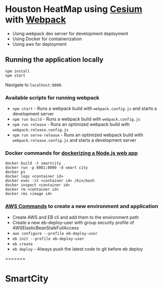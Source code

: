 # Houston HeatMap using [Cesium](https://cesiumjs.org/) with [Webpack](https://webpack.js.org/concepts/)

* Using webpack dev server for development deployment
* Using Docker for containerization
* Using aws for deployment 

## Running the application locally

	npm install
	npm start

Navigate to `localhost:8080`.

### Available scripts for running webpack

* `npm start` - Runs a webpack build with `webpack.config.js` and starts a development server
* `npm run build` - Runs a webpack build with `webpack.config.js`
* `npm run release` - Runs an optimized webpack build with `webpack.release.config.js`
* `npm run serve-release` - Runs an optimized webpack build with `webpack.release.config.js` and starts a development server

### Docker commands for [dockerizing a Node.js web app](https://nodejs.org/de/docs/guides/nodejs-docker-webapp/)

	docker build -t smartcity .
	docker run -p 8081:8080 -d smart city
	docker ps
	docker logs <container id>
	docker exec -it <container id> /bin/bash
	docker inspect <container id>
	docker rm <container id>
	docker rmi <image id>

### [AWS Commands](https://medium.com/@xoor/deploying-a-node-js-app-to-aws-elastic-beanstalk-681fa88bac53) to create a new environment and application
* Create AWS and EB cli and add them to the environment path
* Create a new eb-deploy-user with group security profile of AWSElasticBeanStalkFullAccess
* `aws configure --profile eb-deploy-user`
* `eb init --profile eb-deploy-user`
* `eb create`
* `eb deploy` - Always push the latest code to git before eb deploy
	

=======
# SmartCity

